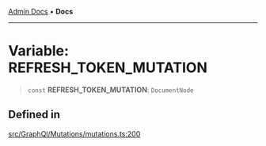 [Admin Docs](/) • **Docs**

***

# Variable: REFRESH\_TOKEN\_MUTATION

> `const` **REFRESH\_TOKEN\_MUTATION**: `DocumentNode`

## Defined in

[src/GraphQl/Mutations/mutations.ts:200](https://github.com/PalisadoesFoundation/talawa-admin/blob/main/src/GraphQl/Mutations/mutations.ts#L200)
